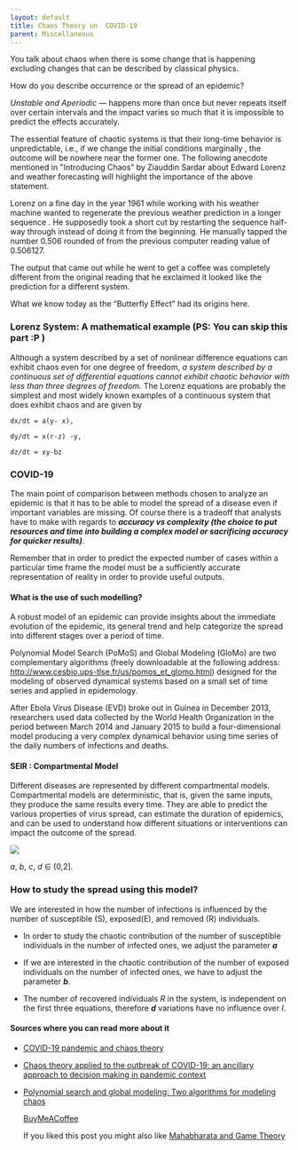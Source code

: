 ```yaml
---
layout: default
title: Chaos Theory on  COVID-19
parent: Miscellaneous
---
```

You talk about chaos when there is some change that is happening excluding changes that can be described by classical physics.

How do you describe occurrence or the spread of an epidemic?

_Unstable and Aperiodic_ — happens more than once but never repeats itself over certain intervals and the impact varies so much that it is impossible to predict the effects accurately.

The essential feature of chaotic systems is that their long-time behavior is unpredictable, i.e., if we change the initial conditions marginally , the outcome will be nowhere near the former one. The following anecdote mentioned in "Introducing Chaos” by Ziauddin Sardar about Edward Lorenz and weather forecasting will highlight the importance of the above statement.

Lorenz on a fine day in the year 1961 while working with his weather machine wanted to regenerate the previous weather prediction in a longer sequence . He supposedly took a short cut by restarting the sequence half-way through instead of doing it from the beginning. He manually tapped the number 0.506 rounded of from the previous computer reading value of 0.506127.

The output that came out while he went to get a coffee was completely different from the original reading that he exclaimed it looked like the prediction for a different system.

What we know today as the “Butterfly Effect” had its origins here.

### Lorenz System: A mathematical example (PS: You can skip this part :P )

Although a system described by a set of nonlinear difference equations can exhibit chaos even for one degree of freedom, _a system described by a continuous set of differential equations cannot exhibit chaotic behavior with less than three degrees of freedom._ The Lorenz equations are probably the simplest and most widely known examples of a continuous system that does exhibit chaos and are given by

`dx/dt = a(y- x),`

`dy/dt = x(r-z) -y,`

`dz/dt = xy-bz`

### COVID-19

The main point of comparison between methods chosen to analyze an epidemic is that it has to be able to model the spread of a disease even if important variables are missing. Of course there is a tradeoff that analysts have to make with regards to _**accuracy vs complexity (the choice to put resources and time into building a complex model or sacrificing accuracy for quicker results)**_.

Remember that in order to predict the expected number of cases within a particular time frame the model must be a sufficiently accurate representation of reality in order to provide useful outputs.

#### What is the use of such modelling?

A robust model of an epidemic can provide insights about the immediate evolution of the epidemic, its general trend and help categorize the spread into different stages over a period of time.

Polynomial Model Search (PoMoS) and Global Modeling (GloMo) are two complementary algorithms (freely downloadable at the following address: http://www.cesbio.ups-tlse.fr/us/pomos_et_glomo.html) designed for the modeling of observed dynamical systems based on a small set of time series and applied in epidemology.

After Ebola Virus Disease (EVD) broke out in Guinea in December 2013, researchers used data collected by the World Health Organization in the period between March 2014 and January 2015 to build a four-dimensional model producing a very complex dynamical behavior using time series of the daily numbers of infections and deaths.

#### SEIR : Compartmental Model

Different diseases are represented by different compartmental models. Compartmental models are deterministic, that is, given the same inputs, they produce the same results every time. They are able to predict the various properties of virus spread, can estimate the duration of epidemics, and can be used to understand how different situations or interventions can impact the outcome of the spread.

[![](https://cdn.substack.com/image/fetch/w_1456,c_limit,f_auto,q_auto:good,fl_progressive:steep/https%3A%2F%2Fbucketeer-e05bbc84-baa3-437e-9518-adb32be77984.s3.amazonaws.com%2Fpublic%2Fimages%2F22be5718-ebb2-4a5f-80c7-f36685a19def_1307x396.png)](https://cdn.substack.com/image/fetch/f_auto,q_auto:good,fl_progressive:steep/https%3A%2F%2Fbucketeer-e05bbc84-baa3-437e-9518-adb32be77984.s3.amazonaws.com%2Fpublic%2Fimages%2F22be5718-ebb2-4a5f-80c7-f36685a19def_1307x396.png)

_a_, _b_, _c_, _d_ ∈ (0,2].

### How to study the spread using this model?

We are interested in how the number of infections is influenced by the number of susceptible (S), exposed(E), and removed (R) individuals.

-   In order to study the chaotic contribution of the number of susceptible individuals in the number of infected ones, we adjust the parameter _**a**_
    
-   If we are interested in the chaotic contribution of the number of exposed individuals on the number of infected ones, we have to adjust the parameter _**b**_.
    
-   The number of recovered individuals _R_ in the system, is independent on the first three equations, therefore _**d**_ variations have no influence over _I_.
    

#### Sources where you can read more about it

-   [COVID-19 pandemic and chaos theory](https://www.ncbi.nlm.nih.gov/pmc/articles/PMC7532837/)
    
-   [Chaos theory applied to the outbreak of COVID-19: an ancillary approach to decision making in pandemic context](https://www.ncbi.nlm.nih.gov/pmc/articles/PMC7231667/)
    
-   [Polynomial search and global modeling: Two algorithms for modeling chaos](https://pubmed.ncbi.nlm.nih.gov/23214661/)
    
    [BuyMeACoffee](https://www.buymeacoffee.com/Ellipsis)
    
    If you liked this post you might also like [Mahabharata and Game Theory](https://threedotsinarow.substack.com/p/mahabharata-a-game-bigger-than-a)